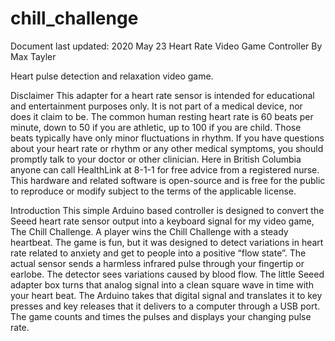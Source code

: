 # chill_challenge

Document last updated: 2020 May 23
Heart Rate Video Game Controller By Max Tayler

Heart pulse detection and relaxation video game.


Disclaimer
This adapter for a heart rate sensor is intended for educational and entertainment
purposes only. It is not part of a medical device, nor does it claim to be. The common human
resting heart rate is 60 beats per minute, down to 50 if you are athletic, up to 100 if you are
child. Those beats typically have only minor fluctuations in rhythm. If you have questions about
your heart rate or rhythm or any other medical symptoms, you should promptly talk to your
doctor or other clinician. Here in British Columbia anyone can call HealthLink at 8-1-1 for free
advice from a registered nurse.
This hardware and related software is open-source and is free for the public to reproduce or
modify subject to the terms of the applicable license.

Introduction
This simple Arduino based controller is designed to convert the Seeed heart rate sensor output
into a keyboard signal for my video game, The Chill Challenge. A player wins the Chill
Challenge with a steady heartbeat. The game is fun, but it was designed to detect variations in
heart rate related to anxiety and get to people into a positive “flow state”.
The actual sensor sends a harmless infrared pulse through your fingertip or earlobe. The
detector sees variations caused by blood flow. The little Seeed adapter box turns that analog
signal into a clean square wave in time with your heart beat. The Arduino takes that digital
signal and translates it to key presses and key releases that it delivers to a computer through a
USB port. The game counts and times the pulses and displays your changing pulse rate.
